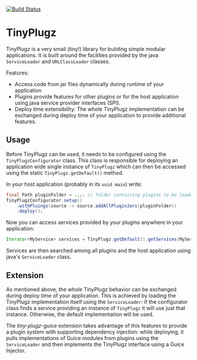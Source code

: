 [![Build Status](https://travis-ci.org/skuzzle/TinyPlugz.svg)](https://travis-ci.org/skuzzle/TinyPlugz)

TinyPlugz
================

TinyPlugz is a very small (tiny!) library for building simple modular 
applications. It is built around the facilities provided by the java 
`ServiceLoader` and `URLClassLoader` classes.

Features:
* Access code from jar files dynamically during runtime of your application
* Plugins provide features for other plugins or for the host application 
  using java service provider interfaces (SPI).
* Deploy time extensibility: The whole TinyPlugz implementation can be 
  exchanged during deploy time of your application to provide additional
  features.
      
## Usage
Before TinyPlugz can be used, it needs to be configured using the 
`TinyPlugzConfigurator` class. This class is responsible for deploying an 
application wide single instance of `TinyPlugz` which can then be accessed
using the static `TinyPlugz.getDefault()` method.

In your host application (probably in its `void main`) write:

```java
final Path pluginFolder = ...; // folder containing plugins to be loaded
TinyPlugzConfigurator.setup()
    .withPluings(source -> source.addAllPluginJars(pluginFolder))
    .deploy();
```

Now you can access services provided by your plugins anywhere in your 
application:

```java
Iterator<MyService> services = TinyPlugz.getDefault().getServices(MyService.class);
```

Services are then searched among all plugins and the host application using 
java's `ServiceLoader` class.

## Extension
As mentioned above, the whole TinyPlugz behavior can be exchanged during deploy 
time of your application. This is achieved by loading the TinyPlugz 
implementation itself using the `ServiceLoader`: if the configurator class
finds a service providing an instance of `TinyPlugz` it will use just that 
instance. Otherwise, the default implementation will be used.

The _tiny-plugz-guice_ extension takes advantage of this features to provide 
a plugin system with supporting dependency injection: while deploying, it pulls
implementations of Guice modules from plugins using the `ServiceLoader` and 
then implements the TinyPlugz interface using a Guice Injector.